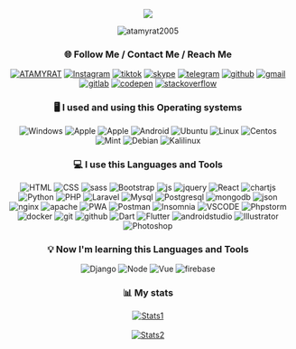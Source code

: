 <div align="center">
<p align="center">
  <a href="https://github.com/atamyrat2005">
    <img src="https://readme-typing-svg.demolab.com/?lines=Hi%20I%20am%20Atamyrat;I%20am%20Full-stack%20developer;And%20Junior%20App%20developer;5%2B%20years%20of%20coding%20experience&font=Fira%20Code&center=true&color=ffffff&vCenter=true&pause=1000&size=25&width=600" />
  </a>
  <p align="center"> <img src="https://komarev.com/ghpvc/?username=atamyrat2005&label=Profile%20views&color=0e75b6&style=flat" alt="atamyrat2005" /> </p>
</p>

### 🌐 Follow Me / Contact Me / Reach Me
<a href="https://atamyrat2005.github.io/">![ATAMYRAT](https://img.shields.io/badge/-atamyrat-000000?style=for-the-badge)</a>
<a href="https://www.instagram.com/sukurow_atamyrat">![Instagram](https://img.shields.io/badge/-Instagram-000000?style=for-the-badge&logo=Instagram)</a>
<a href="https://tiktok.com/@atamyrat05">![tiktok](https://img.shields.io/badge/-tik%20tok-000000?style=for-the-badge&logo=tiktok)</a>
<a href="https://join.skype.com/invite/LgyAGTDhpykv">![skype](https://img.shields.io/badge/-skype-000000?style=for-the-badge&logo=skype)</a>
<a href="https://t.me/atamyratt">![telegram](https://img.shields.io/badge/-telegram-000000?style=for-the-badge&logo=telegram)</a>
<a href='https://github.com/atamyrat2005'>![github](https://img.shields.io/badge/-github-000000?style=for-the-badge&logo=github)</a>
<a href="mailto:shukurovatamyrat@gmail.com">![gmail](https://img.shields.io/badge/-Gmail-000000?style=for-the-badge&logo=gmail)</a>
<a href="https://gitlab.com/Atamyrat2005">![gitlab](https://img.shields.io/badge/-Gitlab-000000?style=for-the-badge&logo=gitlab)</a>
<a href="https://codepen.io/Atamyrat-k-row">![codepen](https://img.shields.io/badge/-codepen-000000?style=for-the-badge&logo=codepen)</a>
<a href="https://stackoverflow.com/users/16563592/atamyrat-%c5%9e%c3%bck%c3%bcrow">![stackoverflow](https://img.shields.io/badge/-stack%20overflow-000000?style=for-the-badge&logo=stackoverflow)</a>

### 🖥️ I used and using this Operating systems
![Windows](https://img.shields.io/badge/-windows-000000?style=for-the-badge&logo=windows11)
![Apple](https://img.shields.io/badge/-IOS-000000?style=for-the-badge&logo=ios)
![Apple](https://img.shields.io/badge/-Apple-000000?style=for-the-badge&logo=apple)
![Android](https://img.shields.io/badge/-Android-000000?style=for-the-badge&logo=android) 
![Ubuntu](https://img.shields.io/badge/-ubuntu-000000?style=for-the-badge&logo=ubuntu) 
![Linux](https://img.shields.io/badge/-linux-000000?style=for-the-badge&logo=linux) 
![Centos](https://img.shields.io/badge/-centos-000000?style=for-the-badge&logo=centos) 
![Mint](https://img.shields.io/badge/-mint-000000?style=for-the-badge&logo=linuxmint) 
![Debian](https://img.shields.io/badge/-debian-000000?style=for-the-badge&logo=debian)
![Kalilinux](https://img.shields.io/badge/-kali%20linux-000000?style=for-the-badge&logo=kalilinux)

### 💻 I use this Languages and Tools
![HTML](https://img.shields.io/badge/-HTML-000000?style=for-the-badge&logo=html5)
![CSS](https://img.shields.io/badge/-CSS-000000?style=for-the-badge&logo=css3)
![sass](https://img.shields.io/badge/-Sass-000000?style=for-the-badge&logo=sass)
![Bootstrap](https://img.shields.io/badge/-Bootstrap-000000?style=for-the-badge&logo=Bootstrap) 
![js](https://img.shields.io/badge/-JavaScript-000000?style=for-the-badge&logo=Javascript)
![jquery](https://img.shields.io/badge/-Jquery-000000?style=for-the-badge&logo=Jquery) 
![React](https://img.shields.io/badge/-react-000000?style=for-the-badge&logo=react)
![chartjs](https://img.shields.io/badge/-chart-000000?style=for-the-badge&logo=chart.js)
![Python](https://img.shields.io/badge/-python-000000?style=for-the-badge&logo=Python)
![PHP](https://img.shields.io/badge/-PHP-000000?style=for-the-badge&logo=PHP) 
![Laravel](https://img.shields.io/badge/-Laravel-000000?style=for-the-badge&logo=Laravel)
![Mysql](https://img.shields.io/badge/-Mysql-000000?style=for-the-badge&logo=Mysql) 
![Postgresql](https://img.shields.io/badge/-postgresql-000000?style=for-the-badge&logo=Postgresql)
![mongodb](https://img.shields.io/badge/-mongo%20db-000000?style=for-the-badge&logo=mongodb)
![json](https://img.shields.io/badge/-json-000000?style=for-the-badge&logo=json)
![nginx](https://img.shields.io/badge/-nginx-000000?style=for-the-badge&logo=nginx)
![apache](https://img.shields.io/badge/-apache-000000?style=for-the-badge&logo=apache)
![PWA](https://img.shields.io/badge/-PWA-000000?style=for-the-badge&logo=pwa)
![Postman](https://img.shields.io/badge/-postman-000000?style=for-the-badge&logo=Postman)
![Insomnia](https://img.shields.io/badge/-Insomnia-000000?style=for-the-badge&logo=Insomnia)
![VSCODE](https://img.shields.io/badge/-VScode-000000?style=for-the-badge&logo=visualstudiocode)
![Phpstorm](https://img.shields.io/badge/-phpstorm-000000?style=for-the-badge&logo=Phpstorm)
![docker](https://img.shields.io/badge/-docker-000000?style=for-the-badge&logo=docker)
![git](https://img.shields.io/badge/-git-000000?style=for-the-badge&logo=git)
![github](https://img.shields.io/badge/-github-000000?style=for-the-badge&logo=github)
![Dart](https://img.shields.io/badge/-dart-000000?style=for-the-badge&logo=dart)
![Flutter](https://img.shields.io/badge/-flutter-000000?style=for-the-badge&logo=flutter)
![androidstudio](https://img.shields.io/badge/-android%20studio-000000?style=for-the-badge&logo=androidstudio)
![Illustrator](https://img.shields.io/badge/-Illustrator-000000?style=for-the-badge&logo=adobeillustrator)
![Photoshop](https://img.shields.io/badge/-photoshop-000000?style=for-the-badge&logo=adobephotoshop)
### 💡 Now I'm learning this Languages and Tools
![Django](https://img.shields.io/badge/-django-000000?style=for-the-badge&logo=Django)
![Node](https://img.shields.io/badge/-Node%20js-000000?style=for-the-badge&logo=node.js)
![Vue](https://img.shields.io/badge/-Vue-000000?style=for-the-badge&logo=vue.js)
![firebase](https://img.shields.io/badge/-firebase-000000?style=for-the-badge&logo=firebase)

### 📊 My stats
<a href="http://github.com/atamyrat2005/" style="width: 50%;">
  
![Stats1](https://github-readme-stats.vercel.app/api/top-langs?username=atamyrat2005&langs_count=16&card_width=320&theme=dark&hide_border=false&include_all_commits=true&layout=compact)
<br><br>
![Stats2](https://github-readme-stats.vercel.app/api?username=Atamyrat2005&theme=dark&hide_border=false&include_all_commits=true)
</a>
<div>
